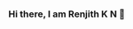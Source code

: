 ### Hi there, I am Renjith K N 👋

<!--
**renjithpta/renjithpta** is a ✨ _special_ ✨ repository because its `README.md` (this file) appears on your GitHub profile.

Here are some ideas to get you started:

- 🔭 I’m currently working on Java/J2EE, Hyperledger Fabric, Etherum , etc
- 🌱 I’m currently learning whatever new thing is unknown to me.
- 👯 I’m open to collaborate on Blockchain technology, Ethereum and Hyperledger.
- 🤔 I'm looking for Good Projects.
- 💬 Ask me about distributed architecture, web technologies etc
- 📫 Reach me  at renjithkn@gmail.com
- ⚡ Fun fact: Love playing cricket
-->
